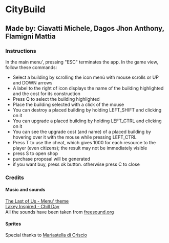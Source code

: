 # CityBuild
## Made by: Ciavatti Michele, Dagos Jhon Anthony, Flamigni Mattia
### Instructions
In the main menu', pressing "ESC" terminates the app.
In the game view, follow these commands:
- Select a building by scrolling the icon menù with mouse scrolls or UP and DOWN arrows
- A label to the right of icon displays the name of the building highlighted and the cost for its construction
- Press Q to select the building highlighted 
- Place the building selected with a click of the mouse
- You can destroy a placed building by holding LEFT_SHIFT and clicking on it
- You can upgrade a placed building by holding LEFT_CTRL and clicking on it
- You can see the upgrade cost (and name) of a placed building by hovering over it with the mouse while pressing LEFT_CTRL
- Press T to use the cheat, which gives 1000 for each resource to the player (even citizens); the result may not be immediately visible
- press S to open shop
- purchase proposal will be generated
- if you want buy, press ok button. otherwise press C to close

### Credits
#### Music and sounds
[The Last of Us - Menu' theme](https://www.youtube.com/watch?v=gcnLYrxLlhU)<br>
[Lakey Inspired - Chill Day](https://www.youtube.com/watch?v=23IiqeIw38w)<br>
All the sounds have been taken from [freesound.org](https://freesound.org/)

#### Sprites
Special thanks to [Mariastella di Criscio](https://www.instagram.com/mariastelladicriscio/)<br>


